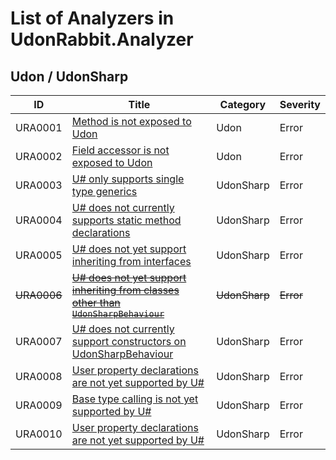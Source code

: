 # List of Analyzers in UdonRabbit.Analyzer

## Udon / UdonSharp

| ID          | Title                                                                                               | Category      | Severity  |
| ----------- | --------------------------------------------------------------------------------------------------- | ------------- | --------- |
| URA0001     | [Method is not exposed to Udon](./URA0001.md)                                                       | Udon          | Error     |
| URA0002     | [Field accessor is not exposed to Udon](./URA0002.md)                                               | Udon          | Error     |
| URA0003     | [U# only supports single type generics](./URA0003.md)                                               | UdonSharp     | Error     |
| URA0004     | [U# does not currently supports static method declarations](./URA0004.md)                           | UdonSharp     | Error     |
| URA0005     | [U# does not yet support inheriting from interfaces](./URA0005.md)                                  | UdonSharp     | Error     |
| ~~URA0006~~ | [~~U# does not yet support inheriting from classes other than `UdonSharpBehaviour`~~](./URA0006.md) | ~~UdonSharp~~ | ~~Error~~ |
| URA0007     | [U# does not currently support constructors on UdonSharpBehaviour](./URA0007.md)                    | UdonSharp     | Error     |
| URA0008     | [User property declarations are not yet supported by U#](./URA0008.md)                              | UdonSharp     | Error     |
| URA0009     | [Base type calling is not yet supported by U#](./URA0009.md)                                        | UdonSharp     | Error     |
| URA0010     | [User property declarations are not yet supported by U#](./URA0010.md)                              | UdonSharp     | Error     |
